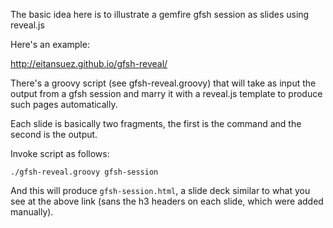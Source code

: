The basic idea here is to illustrate a gemfire gfsh session as slides using reveal.js

Here's an example:

http://eitansuez.github.io/gfsh-reveal/

There's a groovy script (see gfsh-reveal.groovy) that will take as input the output from a gfsh session and marry it with a reveal.js template to produce such pages automatically.

Each slide is basically two fragments, the first is the command and the second is the output.

Invoke script as follows:

    ./gfsh-reveal.groovy gfsh-session

And this will produce `gfsh-session.html`, a slide deck similar to what you see at the above link (sans the h3 headers on each slide, which were added manually).


